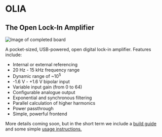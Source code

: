 # OLIA
## The Open Lock-In Amplifier

![Image of completed board](https://github.com/ajharvie/OLIA/blob/main/doc/images/completeboard.png)

A pocket-sized, USB-powered, open digital lock-in amplifier. Features include:
- Internal or external referencing
- 20 Hz - 15 kHz frequency range
- Dynamic range of ~10<sup>5</sup>
- -1.6 V - +1.6 V bipolar input
- Variable input gain (from 0 to 64)
- Configurable analogue output
- Exponential and synchronous filtering
- Parallel calculation of higher harmonics
- Power passthrough
- Simple, powerful frontend

More details coming soon, but in the short term we include a [build guide](https://github.com/ajharvie/OLIA/blob/main/doc/buildguide.md) and some simple [usage instructions.](https://github.com/ajharvie/OLIA/blob/main/doc/usageGuide.md)
